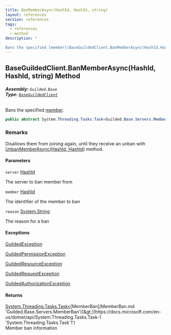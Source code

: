 ```yaml
---
title: BanMemberAsync(HashId, HashId, string)
layout: references
section: references
tags:
  - references
  - method
description: "

Bans the specified [member](BaseGuildedClient.BanMemberAsync(HashId,HashId,string).md#Guilded.Base.BaseGuildedClient.BanMemberAsync(Guilded.Base.HashId,Guilded.Base.HashId,string).member 'Guilded.Base.BaseGuildedClient.BanMemberAsync(Guilded.Base.HashId, Guilded.Base.HashId, string).member')."
---
```


## BaseGuildedClient.BanMemberAsync(HashId, HashId, string) Method
###### **Assembly:** `Guilded.Base`<br/>**Type:** [`BaseGuildedClient`](BaseGuildedClient.md 'Guilded.Base.BaseGuildedClient')

Bans the specified [member](BaseGuildedClient.BanMemberAsync(HashId,HashId,string).md#Guilded.Base.BaseGuildedClient.BanMemberAsync(Guilded.Base.HashId,Guilded.Base.HashId,string).member 'Guilded.Base.BaseGuildedClient.BanMemberAsync(Guilded.Base.HashId, Guilded.Base.HashId, string).member').

```csharp
public abstract System.Threading.Tasks.Task<Guilded.Base.Servers.MemberBan> BanMemberAsync(Guilded.Base.HashId server, Guilded.Base.HashId member, string? reason=null);
```

### Remarks
  
Disallows them from joining again, until they receive an unban with [UnbanMemberAsync(HashId, HashId)](BaseGuildedClient.UnbanMemberAsync(HashId,HashId).md 'Guilded.Base.BaseGuildedClient.UnbanMemberAsync(Guilded.Base.HashId, Guilded.Base.HashId)') method.
#### Parameters

<a name='Guilded.Base.BaseGuildedClient.BanMemberAsync(Guilded.Base.HashId,Guilded.Base.HashId,string).server'></a>

`server` [HashId](HashId.md 'Guilded.Base.HashId')

The server to ban member from

<a name='Guilded.Base.BaseGuildedClient.BanMemberAsync(Guilded.Base.HashId,Guilded.Base.HashId,string).member'></a>

`member` [HashId](HashId.md 'Guilded.Base.HashId')

The identifier of the member to ban

<a name='Guilded.Base.BaseGuildedClient.BanMemberAsync(Guilded.Base.HashId,Guilded.Base.HashId,string).reason'></a>

`reason` [System.String](https://docs.microsoft.com/en-us/dotnet/api/System.String 'System.String')

The reason for a ban

#### Exceptions

[GuildedException](GuildedException.md 'Guilded.Base.GuildedException')

[GuildedPermissionException](GuildedPermissionException.md 'Guilded.Base.GuildedPermissionException')

[GuildedResourceException](GuildedResourceException.md 'Guilded.Base.GuildedResourceException')

[GuildedRequestException](GuildedRequestException.md 'Guilded.Base.GuildedRequestException')

[GuildedAuthorizationException](GuildedAuthorizationException.md 'Guilded.Base.GuildedAuthorizationException')

#### Returns
[System.Threading.Tasks.Task&lt;](https://docs.microsoft.com/en-us/dotnet/api/System.Threading.Tasks.Task-1 'System.Threading.Tasks.Task`1')[MemberBan](MemberBan.md 'Guilded.Base.Servers.MemberBan')[&gt;](https://docs.microsoft.com/en-us/dotnet/api/System.Threading.Tasks.Task-1 'System.Threading.Tasks.Task`1')  
Member ban information